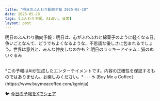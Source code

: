 ```yaml
---
title: "明日のふんわり動向予報 2025-05-28"
date: 2025-05-28
tags: [ふんわり予報, AI占い, 日常]
layout: post
---
```


明日のふんわり動向予報：明日は、心がふわふわと綿菓子のように軽くなる日。争いごとなんて、どうでもよくなるような、不思議な優しさに包まれるでしょう。世界は意外と、みんな仲良しなのかも？ 明日のラッキーアイテム：猫のぬいぐるみ

<br>
*この予報はAIが生成したエンターテイメントです。内容の正確性を保証するものではありません。お楽しみください。*
---
☕️ [Buy Me a Coffee](https://www.buymeacoffee.com/kgninja)

🐦 [今日の予報をXでシェア](https://twitter.com/intent/tweet?text=%E6%98%8E%E6%97%A5%E3%81%AE%E3%81%B5%E3%82%93%E3%82%8F%E3%82%8A%E4%BA%88%E5%A0%B1%3A%20%E3%80%8C%E6%98%8E%E6%97%A5%E3%81%AE%E3%81%B5%E3%82%93%E3%82%8F%E3%82%8A%E5%8B%95%E5%90%91%E4%BA%88%E5%A0%B1%EF%BC%9A%E6%98%8E%E6%97%A5%E3%81%AF%E3%80%81%E5%BF%83%E3%81%8C%E3%81%B5%E3%82%8F%E3%81%B5%E3%82%8F%E3%81%A8%E7%B6%BF%E8%8F%93%E5%AD%90%E3%81%AE%E3%82%88%E3%81%86%E3%81%AB%E8%BB%BD%E3%81%8F%E3%81%AA%E3%82%8B%E6%97%A5%E3%80%82%E3%80%8D%E7%B6%9A%E3%81%8D%E3%81%AF%E3%83%96%E3%83%AD%E3%82%B0%E3%81%A7%EF%BC%81%20%F0%9F%91%87&url=https%3A%2F%2Fkg-ninja.github.io%2FFunwariyoso%2F2025%2F05%2F28%2Ffunwari-forecast.html) 
